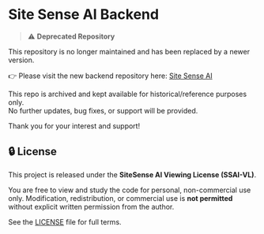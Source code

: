 # Site Sense AI Backend

> ⚠️ **Deprecated Repository**

This repository is no longer maintained and has been replaced by a newer version.

👉 Please visit the new backend repository here: [Site Sense AI](https://github.com/arpowe11/site-sense-ai/tree/main)

This repo is archived and kept available for historical/reference purposes only.  
No further updates, bug fixes, or support will be provided.

Thank you for your interest and support!


## 🔒 License

This project is released under the **SiteSense AI Viewing License (SSAI-VL)**.

You are free to view and study the code for personal, non-commercial use only. Modification, redistribution, or commercial use is **not permitted** without explicit written permission from the author.

See the [LICENSE](https://github.com/arpowe11/site-sense-ai/blob/main/LICENSE) file for full terms.
